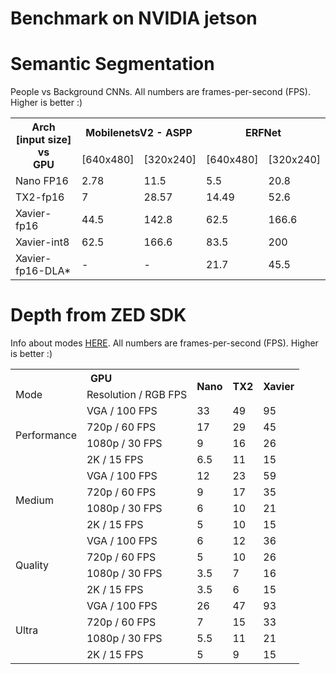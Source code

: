 # Benchmark on NVIDIA jetson

# Semantic Segmentation

People vs Background CNNs. All numbers are frames-per-second (FPS). Higher is better :)


<table class="tg">
  <tr>
    <th class="tg-c3ow" rowspan="2">Arch<br>[input size]<br>vs <br>GPU</th>
    <th class="tg-c3ow" colspan="2">MobilenetsV2 - ASPP</th>
    <th class="tg-c3ow" colspan="2">ERFNet</th>
  </tr>
  <tr>
    <td class="tg-baqh">[640x480]</td>
    <td class="tg-baqh">[320x240]</td>
    <td class="tg-baqh">[640x480]</td>
    <td class="tg-baqh">[320x240]</td>
  </tr>
  <tr>
    <td class="tg-0pky">Nano FP16</td>
    <td class="tg-0pky">2.78</td>
    <td class="tg-0pky">11.5</td>
    <td class="tg-0pky">5.5</td>
    <td class="tg-0pky">20.8</td>
  </tr>
  <tr>
    <td class="tg-0pky">TX2-fp16</td>
    <td class="tg-0pky">7</td>
    <td class="tg-0pky">28.57</td>
    <td class="tg-0pky">14.49</td>
    <td class="tg-0pky">52.6</td>
  </tr>
  <tr>
    <td class="tg-0pky">Xavier-fp16</td>
    <td class="tg-0pky">44.5</td>
    <td class="tg-0pky">142.8</td>
    <td class="tg-0pky">62.5</td>
    <td class="tg-0pky">166.6</td>
  </tr>
  <tr>
    <td class="tg-0pky">Xavier-int8</td>
    <td class="tg-0pky">62.5</td>
    <td class="tg-0pky">166.6</td>
    <td class="tg-0pky">83.5</td>
    <td class="tg-0pky">200</td>
  </tr>
  <tr>
    <td class="tg-0lax">Xavier-fp16-DLA*</td>
    <td class="tg-0lax">-</td>
    <td class="tg-0lax">-</td>
    <td class="tg-0lax">21.7</td>
    <td class="tg-0lax">45.5</td>
  </tr>
</table>

# Depth from ZED SDK

Info about modes [HERE](https://www.stereolabs.com/docs/depth-sensing/advanced-settings/#depth-modes). All numbers are frames-per-second (FPS). Higher is better :)

<table class="tg">
  <tr>
    <th class="tg-c3ow" colspan="2">GPU</th>
    <th class="tg-c3ow" rowspan="2">Nano</th>
    <th class="tg-c3ow" rowspan="2">TX2</th>
    <th class="tg-c3ow" rowspan="2">Xavier</th>
  </tr>
  <tr>
    <td class="tg-c3ow">Mode</td>
    <td class="tg-0pky">Resolution / RGB FPS</td>
  </tr>
  <tr>
    <td class="tg-0pky" rowspan="4">Performance</td>
    <td class="tg-0pky">VGA / 100 FPS</td>
    <td class="tg-0pky">33</td>
    <td class="tg-0pky">49</td>
    <td class="tg-0pky">95</td>
  </tr>
  <tr>
    <td class="tg-0pky">720p / 60 FPS</td>
    <td class="tg-0pky">17</td>
    <td class="tg-0pky">29</td>
    <td class="tg-0pky">45</td>
  </tr>
  <tr>
    <td class="tg-0pky">1080p / 30 FPS</td>
    <td class="tg-0pky">9</td>
    <td class="tg-0pky">16</td>
    <td class="tg-0pky">26</td>
  </tr>
  <tr>
    <td class="tg-0pky">2K / 15 FPS</td>
    <td class="tg-0pky">6.5</td>
    <td class="tg-0pky">11</td>
    <td class="tg-0pky">15</td>
  </tr>
  <tr>
    <td class="tg-0pky" rowspan="4">Medium</td>
    <td class="tg-0pky">VGA / 100 FPS</td>
    <td class="tg-0pky">12</td>
    <td class="tg-0pky">23</td>
    <td class="tg-0pky">59</td>
  </tr>
  <tr>
    <td class="tg-0pky">720p / 60 FPS</td>
    <td class="tg-0pky">9</td>
    <td class="tg-0pky">17</td>
    <td class="tg-0pky">35</td>
  </tr>
  <tr>
    <td class="tg-0pky">1080p / 30 FPS</td>
    <td class="tg-0pky">6</td>
    <td class="tg-0pky">10</td>
    <td class="tg-0pky">21</td>
  </tr>
  <tr>
    <td class="tg-0pky">2K / 15 FPS</td>
    <td class="tg-0pky">5</td>
    <td class="tg-0pky">10</td>
    <td class="tg-0pky">15</td>
  </tr>
  <tr>
    <td class="tg-0pky" rowspan="4">Quality</td>
    <td class="tg-0pky">VGA / 100 FPS</td>
    <td class="tg-0pky">6</td>
    <td class="tg-0pky">12</td>
    <td class="tg-0pky">36</td>
  </tr>
  <tr>
    <td class="tg-0pky">720p / 60 FPS</td>
    <td class="tg-0pky">5</td>
    <td class="tg-0pky">10</td>
    <td class="tg-0pky">26</td>
  </tr>
  <tr>
    <td class="tg-0pky">1080p / 30 FPS</td>
    <td class="tg-0pky">3.5</td>
    <td class="tg-0pky">7</td>
    <td class="tg-0pky">16</td>
  </tr>
  <tr>
    <td class="tg-0pky">2K / 15 FPS</td>
    <td class="tg-0pky">3.5</td>
    <td class="tg-0pky">6</td>
    <td class="tg-0pky">15</td>
  </tr>
  <tr>
    <td class="tg-0pky" rowspan="4">Ultra</td>
    <td class="tg-0pky">VGA / 100 FPS</td>
    <td class="tg-0pky">26</td>
    <td class="tg-0pky">47</td>
    <td class="tg-0pky">93</td>
  </tr>
  <tr>
    <td class="tg-0pky">720p / 60 FPS</td>
    <td class="tg-0pky">7</td>
    <td class="tg-0pky">15</td>
    <td class="tg-0pky">33</td>
  </tr>
  <tr>
    <td class="tg-0pky">1080p / 30 FPS</td>
    <td class="tg-0pky">5.5</td>
    <td class="tg-0pky">11</td>
    <td class="tg-0pky">21</td>
  </tr>
  <tr>
    <td class="tg-0pky">2K / 15 FPS</td>
    <td class="tg-0pky">5</td>
    <td class="tg-0pky">9</td>
    <td class="tg-0pky">15</td>
  </tr>
</table>